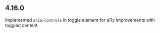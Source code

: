 ## 4.16.0

Implemented `aria-controls` in toggle element for a11y improvements with toggled content

